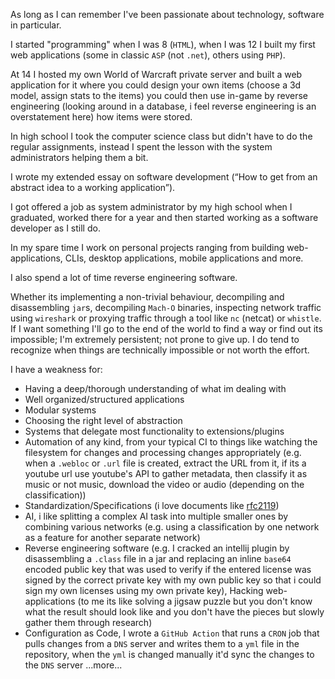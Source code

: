 As long as I can remember I've been passionate about technology, software in particular.

I started "programming" when I was 8 (`HTML`), when I was 12 I built my first web applications (some in classic `ASP` (not `.net`), others using `PHP`). 

At 14 I hosted my own World of Warcraft private server and built a web application for it where you could design your own items (choose a 3d model, assign stats to the items) you could then use in-game by reverse engineering (looking around in a database, i feel reverse engineering is an overstatement here) how items were stored.

In high school I took the computer science class but didn't have to do the regular assignments, instead I spent the lesson with the system administrators helping them a bit.

I wrote my extended essay on software development (“How to get from an abstract idea to a working application”).

I got offered a job as system administrator by my high school when I graduated, worked there for a year and then started working as a software developer as I still do.

In my spare time I work on personal projects ranging from building web-applications, CLIs, desktop applications, mobile applications and more. 

I also spend a lot of time reverse engineering software.

Whether its implementing a non-trivial behaviour, decompiling and disassembling `jar`s, decompiling `Mach-O` binaries, inspecting network traffic using `wireshark` or proxying traffic through a tool like `nc` (netcat) or `whistle`. If I want something I'll go to the end of the world to find a way or find out its impossible; I'm extremely persistent; not prone to give up. I do tend to recognize when things are technically impossible or not worth the effort.

I have a weakness for:

- Having a deep/thorough understanding of what im dealing with
- Well organized/structured applications
- Modular systems
- Choosing the right level of abstraction
- Systems that delegate most functionality to extensions/plugins
- Automation of any kind, from your typical CI to things like watching the filesystem for changes and processing changes appropriately (e.g. when a `.webloc` or `.url` file is created, extract the URL from it, if its a youtube url use youtube's API to gather metadata, then classify it as music or not music, download the video or audio (depending on the classification))
- Standardization/Specifications (i love documents like [rfc2119](https://www.ietf.org/rfc/rfc2119.txt))
- AI, i like splitting a complex AI task into multiple smaller ones by combining various networks (e.g. using a classification by one network as a feature for another separate network)
- Reverse engineering software (e.g. I cracked an intellij plugin by disassembling a `.class` file in a jar and replacing an inline `base64` encoded public key that was used to verify if the entered license was signed by the correct private key with my own public key so that i could sign my own licenses using my own private key),
Hacking web-applications (to me its like solving a jigsaw puzzle but you don't know what the result should look like and you don't have the pieces but slowly gather them through research)
- Configuration as Code, I wrote a `GitHub Action` that runs a `CRON` job that pulls changes from a `DNS` server and writes them to a `yml` file in the repository, when the `yml` is changed manually it'd sync the changes to the `DNS` server
...more...

